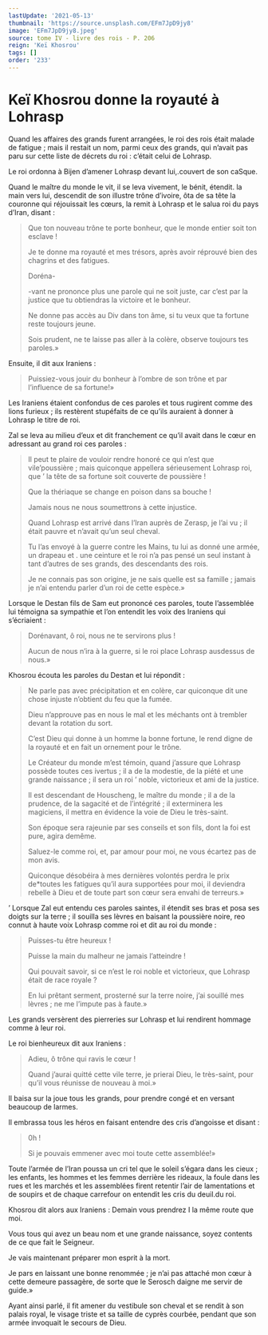 ```yaml
---
lastUpdate: '2021-05-13'
thumbnail: 'https://source.unsplash.com/EFm7JpD9jy8'
image: 'EFm7JpD9jy8.jpeg'
source: tome IV - livre des rois - P. 206
reign: 'Keï Khosrou'
tags: []
order: '233'
---
```


# Keï Khosrou donne la royauté à Lohrasp

Quand les affaires des grands furent arrangées, le roi des rois était malade de fatigue ; mais il restait un nom, parmi ceux des grands, qui n’avait pas paru sur cette liste de décrets du roi : c’était celui de Lohrasp.

Le roi ordonna à Bijen d’amener Lohrasp devant lui,.couvert de son caSque.

Quand le maître du monde le vit, il se leva vivement, le bénit, étendit. la main vers lui, descendit de son illustre trône d’ivoire, ôta de sa tête la couronne qui réjouissait les cœurs, la remit à Lohrasp et le salua roi du pays d’Iran, disant :

> Que ton nouveau trône te porte bonheur, que le monde entier soit ton esclave !
>
> Je te donne ma royauté et mes trésors, après avoir réprouvé bien des chagrins et des fatigues.
>
> Doréna-
>
> -vant ne prononce plus une parole qui ne soit juste, car c’est par la justice que tu obtiendras la victoire et le bonheur.
>
> Ne donne pas accès au Div dans ton âme, si tu veux que ta fortune reste toujours jeune.
>
> Sois prudent, ne te laisse pas aller à la colère, observe toujours tes paroles.»

Ensuite, il dit aux Iraniens :

> Puissiez-vous jouir du bonheur à l’ombre de son trône et par l’influence de sa fortune!»

Les Iraniens étaient confondus de ces paroles et tous rugirent comme des lions furieux ; ils restèrent stupéfaits de ce qu’ils auraient à donner à Lohrasp le titre de roi.

Zal se leva au milieu d’eux et dit franchement ce qu’il avait dans le cœur en adressant au grand roi ces paroles :

> Il peut te plaire de vouloir rendre honoré ce qui n’est que vile’poussière ; mais quiconque appellera sérieusement Lohrasp roi, que ’ la tête de sa fortune soit couverte de poussière !
>
> Que la thériaque se change en poison dans sa bouche !
>
> Jamais nous ne nous soumettrons à cette injustice.
>
> Quand Lohrasp est arrivé dans l’Iran auprès de Zerasp, je l’ai vu ; il était pauvre et n’avait qu’un seul cheval.
>
> Tu l’as envoyé à la guerre contre les Mains, tu lui as donné une armée, un drapeau et . une ceinture et le roi n’a pas pensé un seul instant à tant d’autres de ses grands, des descendants des rois.
>
> Je ne connais pas son origine, je ne sais quelle est sa famille ; jamais je n’ai entendu parler d’un roi de cette espèce.»

Lorsque le Destan fils de Sam eut prononcé ces paroles, toute l’assemblée lui témoigna sa sympathie et l’on entendit les voix des Iraniens qui s’écriaient :

> Dorénavant, ô roi, nous ne te servirons plus !
>
> Aucun de nous n’ira à la guerre, si le roi place Lohrasp ausdessus de nous.»

Khosrou écouta les paroles du Destan et lui répondit :

> Ne parle pas avec précipitation et en colère, car quiconque dit une chose injuste n’obtient du feu que la fumée.
>
> Dieu n’approuve pas en nous le mal et les méchants ont à trembler devant la rotation du sort.
>
> C’est Dieu qui donne à un homme la bonne fortune, le rend digne de la royauté et en fait un ornement pour le trône.
>
> Le Créateur du monde m’est témoin, quand j’assure que Lohrasp possède toutes ces ivertus ; il a de la modestie, de la piété et une grande naissance ; il sera un roi ’ noble, victorieux et ami de la justice.
>
> Il est descendant de Houscheng, le maître du monde ; il a de la prudence, de la sagacité et de l’intégrité ; il exterminera les magiciens, il mettra en évidence la voie de Dieu le très-saint.
>
> Son époque sera rajeunie par ses conseils et son fils, dont la foi est pure, agira demême.
>
> Saluez-le comme roi, et, par amour pour moi, ne vous écartez pas de mon avis.
>
> Quiconque désobéira à mes dernières volontés perdra le prix de\*toutes les fatigues qu’il aura supportées pour moi, il deviendra rebelle à Dieu et de toute part son cœur sera envahi de terreurs.»

’ Lorsque Zal eut entendu ces paroles saintes, il étendit ses bras et posa ses doigts sur la terre ; il souilla ses lèvres en baisant la poussière noire, reo connut à haute voix Lohrasp comme roi et dit au roi du monde :

> Puisses-tu être heureux !
>
> Puisse la main du malheur ne jamais l’atteindre !
>
> Qui pouvait savoir, si ce n’est le roi noble et victorieux, que Lohrasp était de race royale ?
>
> En lui prêtant serment, prosterné sur la terre noire, j’ai souillé mes lèvres ; ne me l’impute pas à faute.»

Les grands versèrent des pierreries sur Lohrasp et lui rendirent hommage comme à leur roi.

Le roi bienheureux dit aux Iraniens :

> Adieu, ô trône qui ravis le cœur !
>
> Quand j’aurai quitté cette vile terre, je prierai Dieu, le très-saint, pour qu’il vous réunisse de nouveau à moi.»

Il baisa sur la joue tous les grands, pour prendre congé et en versant beaucoup de larmes.

Il embrassa tous les héros en faisant entendre des cris d’angoisse et disant :

> 0h !
>
> Si je pouvais emmener avec moi toute cette assemblée!»

Toute l’armée de l’Iran poussa un cri tel que le soleil s’égara dans les cieux ; les enfants, les hommes et les femmes derrière les rideaux, la foule dans les rues et les marchés et les assemblées firent retentir l’air de lamentations et de soupirs et de chaque carrefour on entendit les cris du deuil.du roi.

Khosrou dit alors aux Iraniens : Demain vous prendrez I la même route que moi.

Vous tous qui avez un beau nom et une grande naissance, soyez contents de ce que fait le Seigneur.

Je vais maintenant préparer mon esprit à la mort.

Je pars en laissant une bonne renommée ; je n’ai pas attaché mon cœur à cette demeure passagère, de sorte que le Serosch daigne me servir de guide.»

Ayant ainsi parlé, il fit amener du vestibule son cheval et se rendit à son palais royal, le visage triste et sa taille de cyprès courbée, pendant que son armée invoquait le secours de Dieu.
